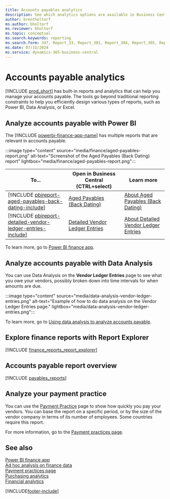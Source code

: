 ```yaml
---
title: Accounts payables analytics
description: See which analytics options are available in Business Central so that you can keep track of your accounts payable.
author: brentholtorf
ms.author: bholtorf
ms.reviewer: bholtorf
ms.topic: conceptual
ms.search.keywords: reporting
ms.search.form: 347, Report_33, Report_301, Report_304, Report_305, Report_312, Report_317, Report_319, Report_321, Report_322, Report_329
ms.date: 07/15/2024
ms.service: dynamics-365-business-central
---
```

# Accounts payable analytics

[!INCLUDE [prod_short](includes/prod_short.md)] has built-in reports and analytics that can help you manage your accounts payable. The tools go beyond traditional reporting constraints to help you efficiently design various types of reports, such as Power BI, Data Analysis, or Excel.  

## Analyze accounts payable with Power BI

The [!INCLUDE [powerbi-finance-app-name](includes/power-bi-finance-app-name.md)] has multiple reports that are relevant in accounts payable.

:::image type="content" source="media/finance/aged-payables-report.png" alt-text="Screenshot of the Aged Payables (Back Dating) report" lightbox="media/finance/aged-payables-report.png":::

| To... | Open in Business Central (CTRL+select) | Learn more |
| ----- | ---------------------------------------- | ---------- |
| [!INCLUDE [pbireport-aged-payables-back-dating-include](includes/pbireport-aged-payables-back-dating-include.md)] | [Aged Payables (Back Dating)](https://businesscentral.dynamics.com?page=36994) | [About Aged Payables (Back Dating)](finance-powerbi-aged-payables-back-dating.md) |
| [!INCLUDE [pbireport-detailed-vendor-ledger-entries-include](includes/pbireport-detailed-vendor-ledger-entries-include.md)] | [Detailed Vendor Ledger Entries](https://businesscentral.dynamics.com?page=36996) | [About Detailed Vendor Ledger Entries](finance-powerbi-detailed-vendor-ledger-entries.md) |

To learn more, go to [Power BI finance app](finance-powerbi-app.md).

## Analyze accounts payable with Data Analysis

You can use Data Analysis on the **Vendor Ledger Entries** page to see what you owe your vendors, possibly broken down into time intervals for when amounts are due. 

:::image type="content" source="media/data-analysis-vendor-ledger-entries.png" alt-text="Example of how to do data analysis on the Vendor Ledger Entries page." lightbox="media/data-analysis-vendor-ledger-entries.png":::

To learn more, go to [Using data analysis to analyze accounts payable](ad-hoc-analysis-finance.md#example-finance-accounts-payable).

## Explore finance reports with Report Explorer

[!INCLUDE [finance_reports_report_explorer](includes/finance-reports-report-explorer-include.md)]

## Accounts payable report overview

[!INCLUDE [payables_reports](includes/payables-reports-include.md)]

## Analyze your payment practice

You can use the [Payment Practice](https://businesscentral.dynamics.com?page=687) page to show how quickly you pay your vendors. You can base the report on a specific period, or by the size of the vendor company in terms of its number of employees. Some countries require this report. 

For more information, go to the [Payment practices page](ui-payment-practices.md).


## See also

[Power BI finance app](finance-powerbi-app.md)  
[Ad hoc analysis on finance data](ad-hoc-analysis-finance.md)  
[Payment practices page](ui-payment-practices.md)  
[Purchasing analytics](purchasing-analytics-overview.md)  
[Financial analytics](bi.md)  

[!INCLUDE[footer-include](includes/footer-banner.md)]
